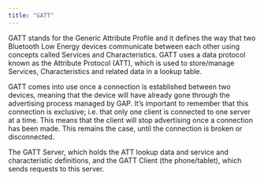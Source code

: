 ```yaml
---
title: "GATT"
---
```


GATT stands for the Generic Attribute Profile and it defines the way that two Bluetooth Low Energy devices communicate between each other using concepts called Services and Characteristics. GATT uses a data protocol known as the Attribute Protocol (ATT), which is used to store/manage Services, Characteristics and related data in a lookup table.

GATT comes into use once a connection is established between two devices, meaning that the device will have already gone through the advertising process managed by GAP. It’s important to remember that this connection is exclusive; i.e. that only one client is connected to one server at a time. This means that the client will stop advertising once a connection has been made. This remains the case, until the connection is broken or disconnected.

The GATT Server, which holds the ATT lookup data and service and characteristic definitions, and the GATT Client (the phone/tablet), which sends requests to this server.

